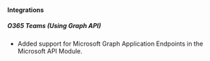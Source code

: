 
#### Integrations

##### O365 Teams (Using Graph API)

- Added support for Microsoft Graph Application Endpoints in the Microsoft API Module.